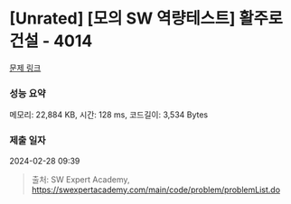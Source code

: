 # [Unrated] [모의 SW 역량테스트] 활주로 건설 - 4014 

[문제 링크](https://swexpertacademy.com/main/code/problem/problemDetail.do?contestProbId=AWIeW7FakkUDFAVH) 

### 성능 요약

메모리: 22,884 KB, 시간: 128 ms, 코드길이: 3,534 Bytes

### 제출 일자

2024-02-28 09:39



> 출처: SW Expert Academy, https://swexpertacademy.com/main/code/problem/problemList.do